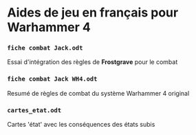 # Aides de jeu en français pour Warhammer 4

### `fiche combat Jack.odt`

Essai d'intégration des règles de __Frostgrave__ pour le combat

### `fiche combat Jack WH4.odt`

Resumé de règles de combat du système Warhammer 4 original

### `cartes_etat.odt`

Cartes 'état' avec les conséquences des états subis



